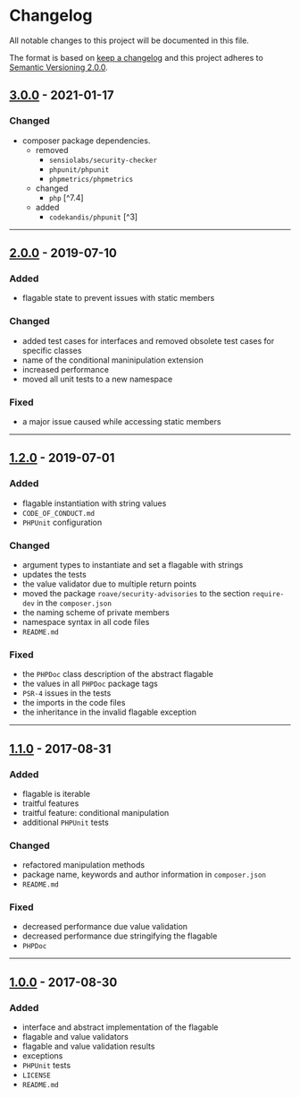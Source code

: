 # Changelog

All notable changes to this project will be documented in this file.

The format is based on [keep a changelog][xtlink-keep-a-changelog]
and this project adheres to [Semantic Versioning 2.0.0][xtlink-semantic-versioning].


## [3.0.0] - 2021-01-17

### Changed

* composer package dependencies.
  * removed
    * `sensiolabs/security-checker`
    * `phpunit/phpunit`
    * `phpmetrics/phpmetrics`
  * changed
    * `php` [^7.4]
  * added
    * `codekandis/phpunit` [^3]

[3.0.0]: https://github.com/codekandis/phlags/compare/2.0.0...3.0.0

---
## [2.0.0] - 2019-07-10

### Added

* flagable state to prevent issues with static members

### Changed

* added test cases for interfaces and removed obsolete test cases for specific classes
* name of the conditional maninipulation extension
* increased performance
* moved all unit tests to a new namespace

### Fixed

* a major issue caused while accessing static members

[2.0.0]: https://github.com/codekandis/phlags/compare/1.2.0...2.0.0

---
## [1.2.0] - 2019-07-01

### Added

* flagable instantiation with string values
* `CODE_OF_CONDUCT.md`
* `PHPUnit` configuration

### Changed

* argument types to instantiate and set a flagable with strings
* updates the tests
* the value validator due to multiple return points
* moved the package `roave/security-advisories` to the section `require-dev` in the `composer.json`
* the naming scheme of private members
* namespace syntax in all code files
* `README.md`

### Fixed

* the `PHPDoc` class description of the abstract flagable
* the values in all `PHPDoc` package tags
* `PSR-4` issues in the tests
* the imports in the code files
* the inheritance in the invalid flagable exception

[1.2.0]: https://github.com/codekandis/phlags/compare/1.1.0...1.2.0

---
## [1.1.0] - 2017-08-31

### Added

* flagable is iterable
* traitful features
* traitful feature: conditional manipulation
* additional `PHPUnit` tests

### Changed

* refactored manipulation methods
* package name, keywords and author information in `composer.json`
* `README.md`

### Fixed

* decreased performance due value validation
* decreased performance due stringifying the flagable
* `PHPDoc`

[1.1.0]: https://github.com/codekandis/phlags/compare/1.0.0...1.1.0

---
## [1.0.0] - 2017-08-30

### Added

* interface and abstract implementation of the flagable
* flagable and value validators
* flagable and value validation results
* exceptions
* `PHPUnit` tests
* `LICENSE`
* `README.md`

[1.0.0]: https://github.com/codekandis/phlags/tree/1.0.0



[xtlink-keep-a-changelog]: http://keepachangelog.com/en/1.0.0/
[xtlink-semantic-versioning]: http://semver.org/spec/v2.0.0.html
